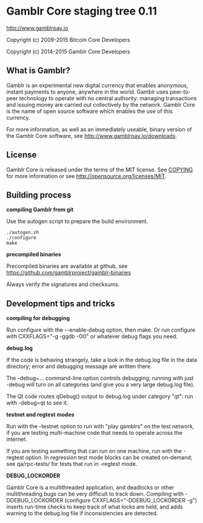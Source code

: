 Gamblr Core staging tree 0.11
===============================

http://www.gamblrpay.io

Copyright (c) 2009-2015 Bitcoin Core Developers

Copyright (c) 2014-2015 Gamblr Core Developers


What is Gamblr?
----------------

Gamblr is an experimental new digital currency that enables anonymous, instant
payments to anyone, anywhere in the world. Gamblr uses peer-to-peer technology
to operate with no central authority: managing transactions and issuing money
are carried out collectively by the network. Gamblr Core is the name of open
source software which enables the use of this currency.

For more information, as well as an immediately useable, binary version of
the Gamblr Core software, see http://www.gamblrpay.io/downloads.


License
-------

Gamblr Core is released under the terms of the MIT license. See [COPYING](COPYING) for more
information or see http://opensource.org/licenses/MIT.


Building process
-----------------

**compiling Gamblr from git**

Use the autogen script to prepare the build environment.

    ./autogen.sh
    ./configure
    make

**precompiled binaries**

Precompiled binaries are available at github, see
https://github.com/gamblrproject/gamblr-binaries

Always verify the signatures and checksums.


Development tips and tricks
---------------------------

**compiling for debugging**

Run configure with the --enable-debug option, then make. Or run configure with
CXXFLAGS="-g -ggdb -O0" or whatever debug flags you need.

**debug.log**

If the code is behaving strangely, take a look in the debug.log file in the data directory;
error and debugging message are written there.

The -debug=... command-line option controls debugging; running with just -debug will turn
on all categories (and give you a very large debug.log file).

The Qt code routes qDebug() output to debug.log under category "qt": run with -debug=qt
to see it.

**testnet and regtest modes**

Run with the -testnet option to run with "play gamblrs" on the test network, if you
are testing multi-machine code that needs to operate across the internet.

If you are testing something that can run on one machine, run with the -regtest option.
In regression test mode blocks can be created on-demand; see qa/rpc-tests/ for tests
that run in -regtest mode.

**DEBUG_LOCKORDER**

Gamblr Core is a multithreaded application, and deadlocks or other multithreading bugs
can be very difficult to track down. Compiling with -DDEBUG_LOCKORDER (configure
CXXFLAGS="-DDEBUG_LOCKORDER -g") inserts run-time checks to keep track of what locks
are held, and adds warning to the debug.log file if inconsistencies are detected.

